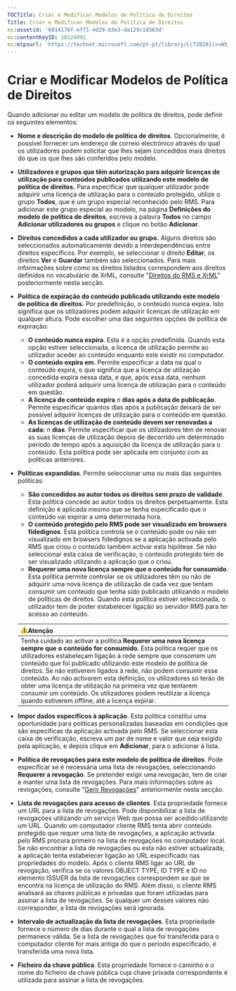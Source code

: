 ```yaml
---
TOCTitle: Criar e Modificar Modelos de Política de Direitos
Title: Criar e Modificar Modelos de Política de Direitos
ms:assetid: '6014176f-ef71-4d29-b3e3-da129c18563d'
ms:contentKeyID: 18124001
ms:mtpsurl: 'https://technet.microsoft.com/pt-pt/library/Cc720281(v=WS.10)'
---
```


Criar e Modificar Modelos de Política de Direitos
=================================================

Quando adicionar ou editar um modelo de política de direitos, pode definir os seguintes elementos:

-   **Nome e descrição do modelo de política de direitos**. Opcionalmente, é possível fornecer um endereço de correio electrónico através do qual os utilizadores podem solicitar que lhes sejam concedidos mais direitos do que os que lhes são conferidos pelo modelo.
-   **Utilizadores e grupos que têm autorização para adquirir licenças de utilização para conteúdos publicados utilizando este modelo de política de direitos.** Para especificar que qualquer utilizador pode adquirir uma licença de utilização para o conteúdo protegido, utilize o grupo **Todos**, que é um grupo especial reconhecido pelo RMS. Para adicionar este grupo especial ao modelo, na página **Definições do modelo de política de direitos**, escreva a palavra **Todos** no campo **Adicionar utilizadores ou grupos** e clique no botão **Adicionar**.
-   **Direitos concedidos a cada utilizador ou grupo.** Alguns direitos são seleccionados automaticamente devido a interdependências entre direitos específicos. Por exemplo, se seleccionar o direito **Editar**, os direitos **Ver** e **Guardar** também são seleccionados. Para mais informações sobre como os direitos listados correspondem aos direitos definidos no vocabulário de XrML, consulte "[Direitos do RMS e XrML](https://technet.microsoft.com/7eb5cdd1-cd48-4b2b-96b6-fc74f7b42e7f)" posteriormente nesta secção.
-   **Política de expiração do conteúdo publicado utilizando este modelo de política de direitos.** Por predefinição, o conteúdo nunca expira. Isto significa que os utilizadores podem adquirir licenças de utilização em qualquer altura. Pode escolher uma das seguintes opções de política de expiração:
    -   **O conteúdo nunca expira**. Esta é a opção predefinida. Quando esta opção estiver seleccionada, a licença de utilização permite ao utilizador aceder ao conteúdo enquanto este existir no computador.
    -   **O conteúdo expira em**. Permite especificar a data na qual o conteúdo expira, o que significa que a licença de utilização concedida expira nessa data, e que, após essa data, nenhum utilizador poderá adquirir uma licença de utilização para o conteúdo em questão.
    -   **A licença de conteúdo expira** *n* **dias após a data de publicação**. Permite especificar quantos dias após a publicação deixará de ser possível adquirir licenças de utilização para o conteúdo em questão.
    -   **As licenças de utilização de conteúdo devem ser renovadas a cada:** *n* **dias**. Permite especificar que os utilizadores têm de renovar as suas licenças de utilização depois de decorrido um determinado período de tempo após a aquisição da licença de utilização para o conteúdo. Esta política pode ser aplicada em conjunto com as políticas anteriores.
-   **Políticas expandidas**. Permite seleccionar uma ou mais das seguintes políticas:
    -   **São concedidos ao autor todos os direitos sem prazo de validade**. Esta política concede ao autor todos os direitos perpetuamente. Esta definição é aplicada mesmo que se tenha especificado que o conteúdo vai expirar a uma determinada hora.
    -   **O conteúdo protegido pelo RMS pode ser visualizado em browsers fidedignos**. Esta política controla se o conteúdo pode ou não ser visualizado em browsers fidedignos se a aplicação activada pelo RMS que criou o conteúdo também activar esta hipótese. Se não seleccionar esta caixa de verificação, o conteúdo protegido tem de ser visualizado utilizando a aplicação que o criou.
    -   **Requerer uma nova licença sempre que o conteúdo for consumido**. Esta política permite controlar se os utilizadores têm ou não de adquirir uma nova licença de utilização de cada vez que tentam consumir um conteúdo que tenha sido publicado utilizando o modelo de políticas de direitos. Quando esta política estiver seleccionada, o utilizador tem de poder estabelecer ligação ao servidor RMS para ter acesso ao conteúdo.

    | ![](/security-updates/images/Cc720281.Caution(WS.10).gif)Atenção                                                                                                                                                                                                                                                                                                                                                                                                                                                                                                                 |
    |---------------------------------------------------------------------------------------------------------------------------------------------------------------------------------------------------------------------------------------------------------------------------------------------------------------------------------------------------------------------------------------------------------------------------------------------------------------------------------------------------------------------------------------------------------------------------------------------|
    | Tenha cuidado ao activar a política **Requerer uma nova licença sempre que o conteúdo for consumido**. Esta política requer que os utilizadores estabeleçam ligação à rede sempre que consomem um conteúdo que foi publicado utilizando este modelo de política de direitos. Se não estiverem ligados à rede, não podem consumir esse conteúdo. Ao não activarem esta definição, os utilizadores só terão de obter uma licença de utilização na primeira vez que tentarem consumir um conteúdo. Os utilizadores podem reutilizar a licença quando estiverem offline, até a licença expirar. |

-   **Impor dados específicos à aplicação**. Esta política constitui uma oportunidade para políticas personalizadas baseadas em condições que são específicas da aplicação activada pelo RMS. Se seleccionar esta caixa de verificação, escreva um par de nome e valor que seja exigido pela aplicação, e depois clique em **Adicionar**, para o adicionar à lista.
-   **Política de revogações para este modelo de política de direitos**. Pode especificar se é necessária uma lista de revogações, seleccionando **Requerer a revogação**. Se pretender exigir uma revogação, tem de criar e manter uma lista de revogações. Para mais informações sobre as revogações, consulte "[Gerir Revogações](https://technet.microsoft.com/df732a7d-1fb0-4845-87ca-fab4bc5f98a0)" anteriormente nesta secção.
-   **Lista de revogações para acesso de clientes**. Esta propriedade fornece um URL para a lista de revogações. Pode disponibilizar a lista de revogações utilizando um serviço Web que possa ser acedido utilizando um URL. Quando um computador cliente RMS tenta abrir conteúdo protegido que requer uma lista de revogações, a aplicação activada pelo RMS procura primeiro na lista de revogações no computador local. Se não encontrar a lista de revogações ou esta não estiver actualizada, a aplicação tenta estabelecer ligação ao URL especificado nas propriedades do modelo. Após o cliente RMS ligar ao URL de revogação, verifica se os valores OBJECT TYPE, ID TYPE e ID no elemento ISSUER da lista de revogações correspondem ao que se encontra na licença de utilização do RMS. Além disso, o cliente RMS analisará as chaves públicas e privadas que foram utilizadas para assinar a lista de revogações. Se qualquer um desses valores não corresponder, a lista de revogações será ignorada.
-   **Intervalo de actualização da lista de revogações**. Esta propriedade fornece o número de dias durante o qual a lista de revogações permanece válida. Se a lista de revogações que foi transferida para o computador cliente for mais antiga do que o período especificado, é transferida uma nova lista.
-   **Ficheiro da chave pública**. Esta propriedade fornece o caminho e o nome do ficheiro da chave pública cuja chave privada correspondente é utilizada para assinar a lista de revogações.
